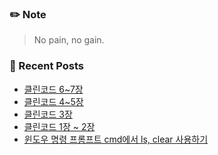 ### ✏️ Note
> No pain, no gain.

<!-- ### 📄 Portfolio -->
<!-- <a href="https://bit.ly/3mNbb0w" target="_blank">portfolio</a> -->

### 📕 Recent Posts
<!-- BLOG-POST-LIST:START -->
- [클린코드 6~7장](https://kingpiggylab.tistory.com/400)
- [클린코드 4~5장](https://kingpiggylab.tistory.com/399)
- [클린코드 3장](https://kingpiggylab.tistory.com/398)
- [클린코드 1장 ~ 2장](https://kingpiggylab.tistory.com/397)
- [윈도우 명령 프롬프트 cmd에서 ls, clear 사용하기](https://kingpiggylab.tistory.com/393)
<!-- BLOG-POST-LIST:END -->


<!--
**HoonDragonite/HoonDragonite** is a ✨ _special_ ✨ repository because its `README.md` (this file) appears on your GitHub profile.

Here are some ideas to get you started:

- 🔭 I’m currently working on ...
- 🌱 I’m currently learning ...
- 👯 I’m looking to collaborate on ...
- 🤔 I’m looking for help with ...
- 💬 Ask me about ...
- 📫 How to reach me: ...
- 😄 Pronouns: ...
- ⚡ Fun fact: ...
-->
